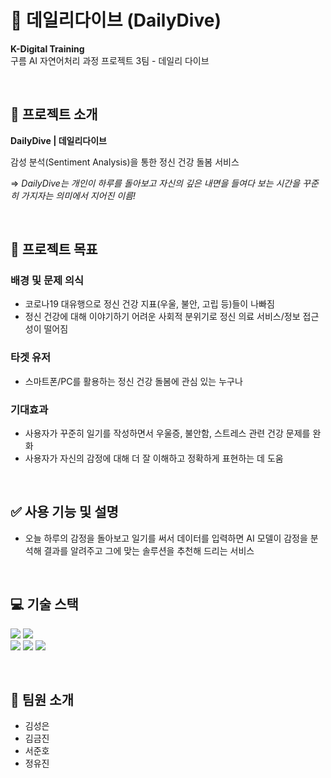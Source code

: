 # 🌊 데일리다이브 (DailyDive)
**K-Digital Training**<br>
구름 AI 자연어처리 과정 프로젝트 3팀 - 데일리 다이브

<br>

## 🔸 프로젝트 소개

**DailyDive | 데일리다이브**

감성 분석(Sentiment Analysis)을 통한 정신 건강 돌봄 서비스

 ⇒ *DailyDive는 개인이 하루를 돌아보고 자신의 깊은 내면을 들여다 보는 시간을 꾸준히 가지자는 의미에서 지어진 이름!*

 <br>

## 🚀 프로젝트 목표

### 배경 및 문제 의식
- 코로나19 대유행으로 정신 건강 지표(우울, 불안, 고립 등)들이 나빠짐
- 정신 건강에 대해 이야기하기 어려운 사회적 분위기로 정신 의료 서비스/정보 접근성이 떨어짐
  
### 타겟 유저
- 스마트폰/PC를 활용하는 정신 건강 돌봄에 관심 있는 누구나

### 기대효과
- 사용자가 꾸준히 일기를 작성하면서 우울증, 불안함, 스트레스 관련 건강 문제를 완화
- 사용자가 자신의 감정에 대해 더 잘 이해하고 정확하게 표현하는 데 도움

<br>

## ✅ 사용 기능 및 설명

- 오늘 하루의 감정을 돌아보고 일기를 써서 데이터를 입력하면 AI 모델이 감정을 분석해 결과를 알려주고 그에 맞는 솔루션을 추천해 드리는 서비스

<br>

## 💻 기술 스택

<img src="https://img.shields.io/badge/python-3776AB?style=for-the-badge&logo=python&logoColor=white"> <img src="https://img.shields.io/badge/django-092E20?style=for-the-badge&logo=django&logoColor=white"> <br>
<img src="https://img.shields.io/badge/html5-E34F26?style=for-the-badge&logo=html5&logoColor=white"> <img src="https://img.shields.io/badge/css-1572B6?style=for-the-badge&logo=css3&logoColor=white"> <img src="https://img.shields.io/badge/bootstrap-7952B3?style=for-the-badge&logo=bootstrap&logoColor=white">

<br>

## 🔹 팀원 소개
- 김성은<br>
- 김금진<br>
- 서준호<br>
- 정유진

<br>

